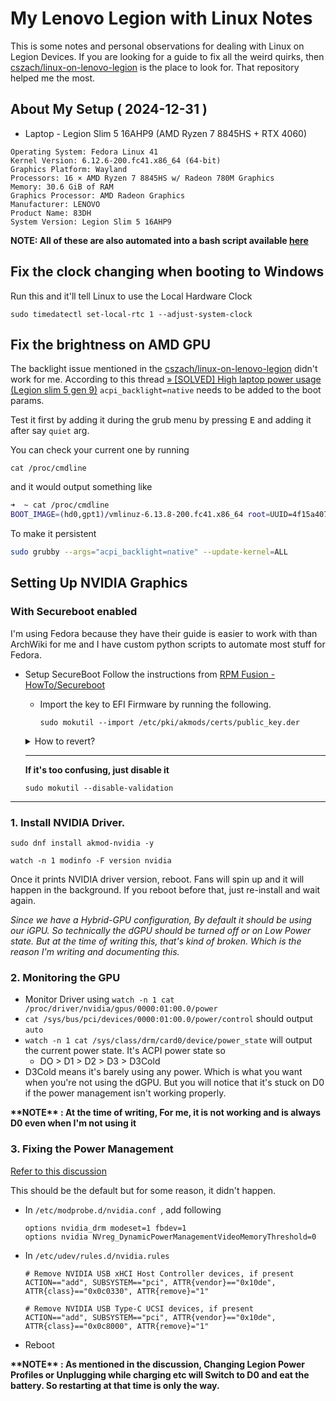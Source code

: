 # My Lenovo Legion with Linux Notes 
This is some notes and personal observations for dealing with Linux on Legion Devices. If you are looking for a guide to fix all the weird quirks, then [cszach/linux-on-lenovo-legion](https://github.com/cszach/linux-on-lenovo-legion) is the place to look for. That repository helped me the most.

## About My Setup ( 2024-12-31 )
- Laptop - Legion Slim 5 16AHP9 (AMD Ryzen 7 8845HS + RTX 4060)
```
Operating System: Fedora Linux 41
Kernel Version: 6.12.6-200.fc41.x86_64 (64-bit)
Graphics Platform: Wayland
Processors: 16 × AMD Ryzen 7 8845HS w/ Radeon 780M Graphics
Memory: 30.6 GiB of RAM
Graphics Processor: AMD Radeon Graphics
Manufacturer: LENOVO
Product Name: 83DH
System Version: Legion Slim 5 16AHP9
```
**NOTE: All of these are also automated into a bash script available [here](here)**

## Fix the clock changing when booting to Windows
Run this and it'll tell Linux to use the Local Hardware Clock

`sudo timedatectl set-local-rtc 1 --adjust-system-clock`

## Fix the brightness on AMD GPU
The backlight issue mentioned in the [cszach/linux-on-lenovo-legion](https://github.com/cszach/linux-on-lenovo-legion) didn't work for me.
According to this thread [» [SOLVED] High laptop power usage (Legion slim 5 gen 9)](https://bbs.archlinux.org/viewtopic.php?id=300872)
`acpi_backlight=native` needs to be added to the boot params.

Test it first by adding it during the grub menu by pressing <kbd>E</kbd> and adding it after say `quiet` arg. 

You can check your current one by running

`cat /proc/cmdline`

and it would output something like

```bash
➜  ~ cat /proc/cmdline
BOOT_IMAGE=(hd0,gpt1)/vmlinuz-6.13.8-200.fc41.x86_64 root=UUID=4f15a407-b8f7-4ac6-b873-ed57d5536114 ro rhgb acpi_backlight=native quiet
```

To make it persistent

```bash
sudo grubby --args="acpi_backlight=native" --update-kernel=ALL
```

## Setting Up NVIDIA Graphics

### With Secureboot enabled

I'm using Fedora because they have their guide is easier to work with than ArchWiki for me and I have custom python scripts to automate most stuff for Fedora.

- Setup SecureBoot 
Follow the instructions from [RPM Fusion - HowTo/Secureboot](https://rpmfusion.org/Howto/Secure%20Boot)
    - Import the key to EFI Firmware by running the following.

        `sudo mokutil --import /etc/pki/akmods/certs/public_key.der`

    <details>
    <summary>How to revert?</summary>    

        `sudo mokutil --export`
        and it will export the keys to the current directory.
        `sudo mokutil --delete <THE FILE>` will "un-enroll".

        It's okay even if your linux installation is gone. Using a live USB you can do the same. It's stored in your UEFI Firmware so it's better to not fill the memory with unused keys.
    </details>
    
    ---

    __If it's too confusing, just disable it__
    
    `sudo mokutil --disable-validation`

---

### 1. Install NVIDIA Driver.
    
`sudo dnf install akmod-nvidia -y`

`watch -n 1 modinfo -F version nvidia`

Once it prints NVIDIA driver version, reboot. Fans will spin up and it will happen in the background. If you reboot before that, just re-install and wait again.

_Since we have a Hybrid-GPU configuration, By default it should be using our iGPU. So technically the dGPU should be turned off or on Low Power state. But at the time of writing this, that's kind of broken. Which is the reason I'm writing and documenting this._

### 2. Monitoring the GPU

- Monitor Driver using `watch -n 1 cat /proc/driver/nvidia/gpus/0000:01:00.0/power`
- `cat /sys/bus/pci/devices/0000:01:00.0/power/control` should output `auto`
- `watch -n 1 cat /sys/class/drm/card0/device/power_state` will output the current power state. It's ACPI power state so 
    - DO > D1 > D2 > D3 > D3Cold
- D3Cold means it's barely using any power. Which is what you want when you're not using the dGPU. But you will notice that it's stuck on D0 if the power management isn't working properly.

**\*\*NOTE\*\* :  At the time of writing, For me, it is not working and is always D0 even when I'm not using it**

### 3. Fixing the Power Management

[Refer to this discussion](https://forums.developer.nvidia.com/t/4070-555-and-560-drivers-wont-stay-in-d3cold-lenovo-legion-slim-5/302967)

This should be the default but for some reason, it didn't happen.

- In `/etc/modprobe.d/nvidia.conf `, add following

    ```
    options nvidia_drm modeset=1 fbdev=1
    options nvidia NVreg_DynamicPowerManagementVideoMemoryThreshold=0
    ```

- In `/etc/udev/rules.d/nvidia.rules`
 
    ```
    # Remove NVIDIA USB xHCI Host Controller devices, if present
    ACTION=="add", SUBSYSTEM=="pci", ATTR{vendor}=="0x10de", ATTR{class}=="0x0c0330", ATTR{remove}="1"

    # Remove NVIDIA USB Type-C UCSI devices, if present
    ACTION=="add", SUBSYSTEM=="pci", ATTR{vendor}=="0x10de", ATTR{class}=="0x0c8000", ATTR{remove}="1"
    ```
- Reboot


**\*\*NOTE\*\* : As mentioned in the discussion, Changing Legion Power Profiles or Unplugging while charging etc will Switch to D0 and eat the battery. So restarting at that time is only the way.**
